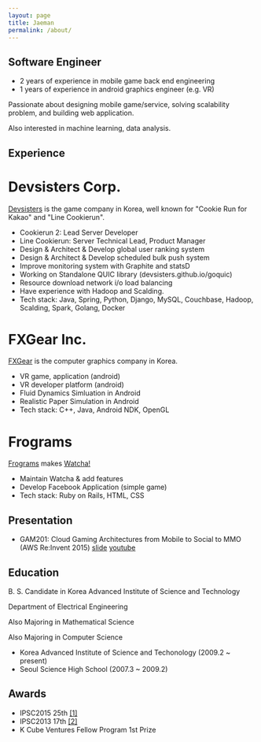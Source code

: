 ```yaml
---
layout: page
title: Jaeman 
permalink: /about/
---
```


Software Engineer
-----------------

 * 2 years of experience in mobile game back end engineering
 * 1 years of experience in android graphics engineer (e.g. VR)

Passionate about designing mobile game/service, solving scalability problem, and building web application.

Also interested in machine learning, data analysis.


Experience
----------

Devsisters Corp.
===============

  [Devsisters](http://www.devsisters.com) is the game company in Korea, well known for "Cookie Run for Kakao" and "Line Cookierun".

  * Cookierun 2: Lead Server Developer
  * Line Cookierun: Server Technical Lead, Product Manager
  * Design & Architect & Develop global user ranking system
  * Design & Architect & Develop scheduled bulk push system
  * Improve monitoring system with Graphite and statsD
  * Working on Standalone QUIC library (devsisters.github.io/goquic)
  * Resource download network i/o load balancing
  * Have experience with Hadoop and Scalding.
  * Tech stack: Java, Spring, Python, Django, MySQL, Couchbase, Hadoop, Scalding, Spark, Golang, Docker

FXGear Inc.
===========

  [FXGear](http://www.fxgear.net) is the computer graphics company in Korea.

  * VR game, application (android)
  * VR developer platform (android)
  * Fluid Dynamics Simluation in Android
  * Realistic Paper Simulation in Android
  * Tech stack: C++, Java, Android NDK, OpenGL

Frograms
========

  [Frograms](http://www.frograms.com) makes [Watcha!](http://www.watcha.net)

  * Maintain Watcha & add features
  * Develop Facebook Application (simple game)
  * Tech stack: Ruby on Rails, HTML, CSS


Presentation
------------

 * GAM201: Cloud Gaming Architectures from Mobile to Social to MMO (AWS Re:Invent 2015) [slide](http://www.slideshare.net/AmazonWebServices/gam201-cloud-gaming-architectures-from-mobile-to-social-to-mmo) [youtube](https://www.youtube.com/watch?v=eoLKx3Jb3Qo)


Education
---------

B. S. Candidate in Korea Advanced Institute of Science and Technology

Department of Electrical Engineering

Also Majoring in Mathematical Science

Also Majoring in Computer Science

 * Korea Advanced Institute of Science and Techonology (2009.2 ~ present)
 * Seoul Science High School (2007.3 ~ 2009.2)


Awards
------

 * IPSC2015 25th [[1]](http://ipsc.ksp.sk/2015/results/)
 * IPSC2013 17th [[2]](http://ipsc.ksp.sk/2013/results/)
 * K Cube Ventures Fellow Program 1st Prize


